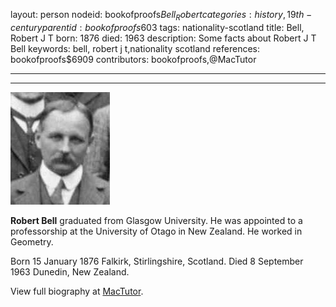 layout: person
nodeid: bookofproofs$Bell_Robert
categories: history,19th-century
parentid: bookofproofs$603
tags: nationality-scotland
title: Bell, Robert J T
born: 1876
died: 1963
description: Some facts about Robert J T Bell
keywords: bell, robert j t,nationality scotland
references: bookofproofs$6909
contributors: bookofproofs,@MacTutor

---


---

![Bell_Robert.jpg](https://github.com/bookofproofs/bookofproofs.github.io/blob/main/_sources/_assets/images/portraits/Bell_Robert.jpg?raw=true)

**Robert Bell** graduated from Glasgow University. He was appointed to a professorship at the University of Otago in New Zealand. He worked in Geometry.

Born 15 January 1876 Falkirk, Stirlingshire, Scotland. Died 8 September 1963 Dunedin, New Zealand.


View full biography at [MacTutor](https://mathshistory.st-andrews.ac.uk/Biographies/Bell_Robert/).